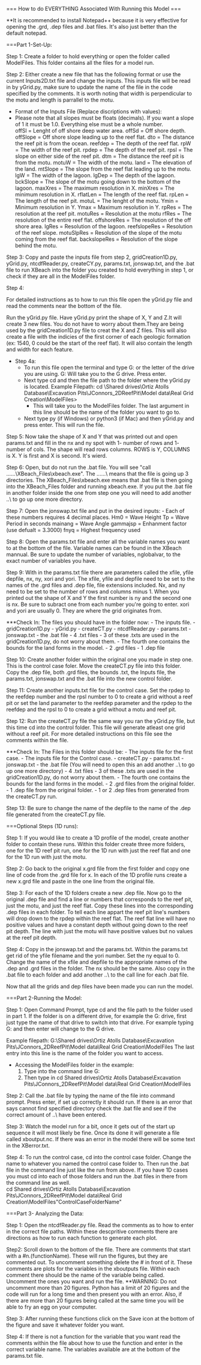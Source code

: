 === How to do EVERYTHING Associated With Running this Model ===

**It is recommended to install Notepad++ because it is very effective for opening
the .grd, .dep files and .bat files. It's also just better than the default notepad. 

===Part 1-Set-Up: 

Step 1: 
Create a folder to hold everything or open the folder called ModelFiles. This folder
contains all the files for a model run. 

Step 2: 
Either create a new file that has the following format or use the current
Inputs2D.txt file and change the inputs. This inputs file will be read in by 
yGrid.py, make sure to update the name of the file in the code specified by the 
comments. 
It is worth noting that width is perpendicular to the motu and length is parrallel
to the motu. 
- Format of the Inputs File (Replace discriptions with values): 
- Please note that all slopes must be floats (decimals). If you want a slope of 1 it must be 1.0. Everything else must be a whole number.  
	offSl = Lenght of off shore deep water area.
	offSd = Off shore depth.
	offSlope = Off shore slope leading up to the reef flat.
	dto = The distance the reef pit is from the ocean. 
	reefdep = The depth of the reef flat. 
	rpW = The width of the reef pit. 
	rpdep = The depth of the reef pit. 
	rpsl = The slope on either side of the reef pit. 
	dtm = The distance the reef pit is from the motu. 
	motuW = The width of the motu.
	land = The elevation of the land. 
	mtSlope = The slope from the reef flat leading up to the motu. 
	lgW = The width of the lagoon. 
	lgDep = The depth of the lagoon.
	bckSlope = The slope of the motu going down to the bottom of the lagoon.
	maxXres = The maximum resolution in X.
	minXres = The minimum resolution in X.
	rflatLen = The length of the reef flat. 
	rpLen = The length of the reef pit. 
	motuL = The lenght of the motu. 
	Ymin = Minimum resolution in Y. 
	Ymax = Maximum resolution in Y.
	rpRes = The resolution at the reef pit. 
	motuRes = Resolution at the motu
	rfRes = The resolution of the entire reef flat. 
	offshoreRes = The resolution of the off shore area. 
	lgRes = Resolution of the lagoon.
	reefslopeRes = Resolution of the reef slope. 
	motuSlpRes = Resolution of the slope of the motu coming from the reef flat. 
	backslopeRes = Resolution of the slope behind the motu. 
	
Step 3: 
Copy and paste the inputs file from step 2, gridCreation1D.py, yGrid.py,
ntcdfReader.py, createCY.py, params.txt, jonswap.txt, and the .bat file to run XBeach into 
the folder you created to hold everything in step 1, or check if they are all in the ModelFiles
folder. 

Step 4: 

For detailed instructions as to how to run this file open the yGrid.py file and 
read the comments near the bottom of the file. 

Run the yGrid.py file. Have yGrid.py print the shape of X, Y and Z.It will 
create 3 new files. You do not have to worry about them.They are being used 
by the gridCreation1D.py file to creat the X and Z files. This will also create 
a file with the indicies of the first corner of each geologic formation (ex: 1540, 0
could be the start of the reef flat). It will also contain the length and width for
each feature. 

 - Step 4a: 
	- To run this file open the terminal and type G: or the letter of the drive you are using. G: Will take 
		you to the G drive.
	Press enter. 
	- Next type cd and then the file path to the folder where the yGrid.py is located. 
		Example Filepath: cd \Shared drives\Ortiz Atolls Database\Excavation Pits\JConnors_2DReefPit\Model data\Real Grid Creation\ModelFiles>
		- This will take you to the ModelFiles folder. The last argument in this line should be the name of the folder you want to go to. 
	- Next type py (if Windows) or python3 (if Mac) and then yGrid.py and press enter. This will run the file. 

Step 5: 
Now take the shape of X and Y that was printed out and open params.txt and fill in the 
nx and ny spot with 1- number of rows and 1- number of cols. The shape will read rows columns. 
ROWS is Y, COLUMNS is X. Y is first and X is second. It's wierd. 

Step 6: 
Open, but do not run the .bat file. You will see "call ..\..\..\XBeach_Files\xbeach.exe".
The ..\..\..\ means that the file is going up 3 directories. The XBeach_Files\xbeach.exe means 
that .bat file is then going into the XBeach_Files folder and running xbeach.exe. If you put
the .bat file in another folder inside the one from step one you will need to add another 
..\ to go up one more directory. 

Step 7: 
Open the jonswap.txt file and put in the desired inputs: 
	- Each of these numbers requires 4 decimal places. 
	Hm0		 = Wave Height
	Tp 		 = Wave Period in seconds
	mainang  = Wave Angle
	gammajsp = Enhanment factor (use defualt = 3.3000) 
	fnyq	 = Highest frequency used

Step 8:
Open the params.txt file and enter all the variable names you want to 
at the bottom of the file. Variable names can be found in the XBeach 
mannual. Be sure to update the number of variables, nglobalvar, to the
exact number of variables you have. 

Step 9: 
With in the params.txt file there are parameters called the xfile, yfile
depfile, nx, ny, xori and yori. The xfile, yfile and depfile need to be set to the names
of the .grd files and .dep file, file extensions included. Nx, and ny need to be set to the 
number of rows and columns minus 1. When you printed out the shape of X and Y the first 
number is ny and the second one is nx. Be sure to subract one from each number you're 
going to enter. xori and yori are usually 0. They are where the grid originates from.
	
***Check In: The files you should have in the folder now:
	- The inputs file. 
	- gridCreation1D.py
	- yGrid.py
	- createCT.py
	- ntcdfReader.py
	- params.txt
	- jonswap.txt
	- the .bat file
	- 4 .txt files 
		- 3 of these .txts are used in the gridCreation1D.py, do not worry about them. 
		- The fourth one contains the bounds for the land forms in the model.
	- 2 .grd files 
	- 1 .dep file
	
Step 10: 
Create another folder within the original one you made in step one. This is the 
control case foler. Move the createCT.py file into this folder. Copy the .dep file, 
both .grd files, the bounds .txt, the Inputs file, the params.txt, jonswap.txt 
and the .bat file into the new control folder. 

Step 11: 
Create another inputs.txt file for the control case. Set the rpdep to the reefdep number 
and the rpsl number to 0 to create a grid without a reef pit or set the land parameter 
to the reefdep parameter and the rpdep to the reefdep and the rpsl to 0 to create a grid 
without a motu and reef pit. 

Step 12: 
Run the createCT.py file the same way you ran the yGrid.py file, but this time cd into the control folder. 
This file will generate atleast one grid without a reef pit. For more detailed instructions on this file 
see the comments within the file. 

***Check In: The Files in this folder should be: 
	- The inputs file for the first case.
	- The inputs file for the Control case.
	- createCT.py
	- params.txt
	- jonswap.txt
	- the .bat file (You will need to open this an add another ..\ to go up one more directory) 
	- 4 .txt files 
		- 3 of these .txts are used in the gridCreation1D.py, do not worry about them. 
		- The fourth one contains the bounds for the land forms in the model.
	- 2 .grd files from the original folder. 
	- 1 .dep file from the original folder. 
	- 1 or 2 .dep files from generated from the createCT.py run. 
	
Step 13: 
Be sure to change the name of the depfile to the name of the .dep file generated from the createCT.py file. 

===Optional Steps (1D runs):

Step 1: 
If you would like to create a 1D profile of the model, create another folder to contain these runs. Within this folder create three 
more folders, one for the 1D reef pit run, one for the 1D run with just the reef flat and one for the 1D run with just the motu. 

Step 2: 
Go back to the original x.grd file from the first folder and copy one line of code from the .grd file for x. In each of the
1D profile runs create a new x.grd file and paste in the one line from the original file. 

Step 3: 
For each of the 1D folders create a new .dep file. Now go to the original .dep file and find a line or numbers that corresponds to the reef pit, 
just the motu, and just the reef flat. Copy these lines into the corresponding .dep files in each folder. To tell each line appart 
the reef pit line's numbers will drop down to the rpdep within the reef flat. The reef flat line will have no positive values and have a 
constant depth without going down to the reef pit depth. The line with just the motu will have positive values but no values at the 
reef pit depth. 

Step 4: 
Copy in the jonswap.txt and the params.txt. Within the params.txt get rid of the yfile filename and the yori number. Set the ny equal to 0. Change the name of 
the xfile and depfile to the appropriate names of the .dep and .grd files in the folder. The nx should be the same. Also copy in the .bat file to each folder
and add another ..\ to the call line for each .bat file. 

Now that all the grids and dep files have been made you can run the model. 

===Part 2-Running the Model: 

Step 1: 
Open Command Prompt, type cd and the file path to the folder used in part 1. 
If the folder is on a different drive, for example the G: drive, first just type 
the name of that drive to switch into that drive. For example typing G: and then enter 
will change to the G drive. 

Example filepath: G:\Shared drives\Ortiz Atolls Database\Excavation Pits\JConnors_2DReefPit\Model data\Real Grid Creation\ModelFiles 
The last entry into this line is the name of the folder you want to access. 

- Accessing the ModelFiles folder in the example: 
	1. Type into the command line G: 
	2. Then type in cd Shared drives\Ortiz Atolls Database\Excavation Pits\JConnors_2DReefPit\Model data\Real Grid Creation\ModelFiles

Step 2: 
Call the .bat file by typing the name of the file into command prompt. Press enter, 
if set up correctly it should run. If there is an error that says cannot find specified
directory check the .bat file and see if the correct amount of ..\ have been entered. 

Step 3: 
Watch the model run for a bit, once it gets out of the start up sequence it will most 
likely be fine. Once its done it will generate a file called xboutput.nc. If there was an error 
in the model there will be some text in the XBerror.txt. 

Step 4: 
To run the control case, cd into the control case folder. Change the name to whatever you named the control case folder to. 
Then run the .bat file in the command line just like the run from above. If you have 1D cases you must cd into each of those folders 
and run the .bat files in there from the command line as well.  
cd Shared drives\Ortiz Atolls Database\Excavation Pits\JConnors_2DReefPit\Model data\Real Grid Creation\ModelFiles\"ControlCaseFolderName"

===Part 3- Analyzing the Data: 

Step 1: 
Open the ntcdfReader.py file. Read the comments as to how to enter in the correct file paths. 
Within these descpritive comments there are directions as how to run each function to generate 
each plot. 

Step2: 
Scroll down to the bottom of the file. There are comments that start with a #n.(functionName). These will run 
the figures, but they are commented out. To uncomment something delete the # in front of it. These comments are 
plots for the variables in the xboutputs file. Within each comment there should be the name of the variable being 
called. Uncomment the ones you want and run the file. 
**WARNING: Do not uncomment more than 20 figures. Python has a limit of 20 figures and the code will run for a long
time and then present you with an error. Also, if there are more than 20 figures being called at the same time you will
be able to fry an egg on your computer.  

Step 3: 
After running these functions click on the Save icon at the bottom of the figure and save it whatever folder you 
want. 

Step 4: 
If there is not a function for the variable that you want read the comments within the file about how to use the function 
and enter in the correct variable name. The variables available are at the bottom of the params.txt file. 
